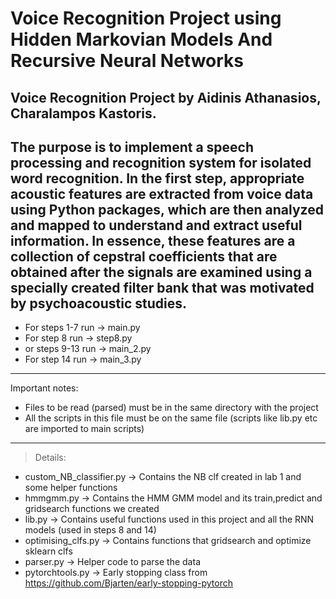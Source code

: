 # Voice Recognition Project using Hidden Markovian Models And Recursive Neural Networks
Voice Recognition Project by Aidinis Athanasios, Charalampos Kastoris.
----------------------------------------------------------------------
The purpose is to implement a speech processing and recognition system for isolated word recognition. In the first step, appropriate acoustic features are extracted from voice data using Python packages, which are then analyzed and mapped to understand and extract useful information. In essence, these features are a collection of cepstral coefficients that are obtained after the signals are examined using a specially created filter bank that was motivated by psychoacoustic studies.
----------------------------------------------------------------------
* For steps 1-7 run -> main.py
* For step 8 run -> step8.py
* or steps 9-13 run -> main_2.py
* For step 14 run -> main_3.py
----------------------------------------------------------------------
Important notes:
* Files to be read (parsed) must be in the same directory with the project
* All the scripts in this file must be on the same file 
(scripts like lib.py etc are imported to main scripts)
----------------------------------------------------------------------
>Details:
* custom_NB_classifier.py -> Contains the NB clf created in lab 1 and some helper functions
* hmmgmm.py -> Contains the HMM GMM model and its train,predict and gridsearch functions we created
* lib.py -> Contains useful functions used in this project and all the RNN models 
(used in steps 8 and 14)
* optimising_clfs.py -> Contains functions that gridsearch and optimize sklearn clfs
* parser.py -> Helper code to parse the data 
* pytorchtools.py -> Early stopping class from https://github.com/Bjarten/early-stopping-pytorch


